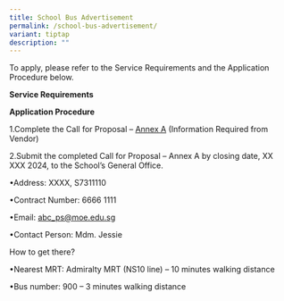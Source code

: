 ```yaml
---
title: School Bus Advertisement
permalink: /school-bus-advertisement/
variant: tiptap
description: ""
---
```

<p>To apply, please refer to the Service Requirements and the Application
Procedure below.</p>
<p><strong>Service Requirements</strong>
</p>
<p></p>
<p></p>
<p></p>
<p><strong>Application Procedure</strong>
</p>
<p>1.Complete the Call for Proposal – <a href="/files/call_for_proposal_Annex_A.pdf" rel="noopener noreferrer nofollow" target="_blank">Annex A</a> (Information Required
from Vendor)</p>
<p>2.Submit the completed Call for Proposal – Annex A by closing date, XX
XXX 2024, to the School’s General Office.</p>
<p>•Address: XXXX, S7311110</p>
<p>•Contract Number: 6666 1111</p>
<p>•Email: <a href="mailto:abc_ps@moe.edu.sg" rel="noopener noreferrer nofollow" target="_blank">abc_ps@moe.edu.sg</a>
</p>
<p>•Contact Person: Mdm. Jessie</p>
<p>How to get there?</p>
<p>•Nearest MRT: Admiralty MRT (NS10 line) – 10 minutes walking distance</p>
<p>•Bus number: 900 – 3 minutes walking distance</p>
<p></p>